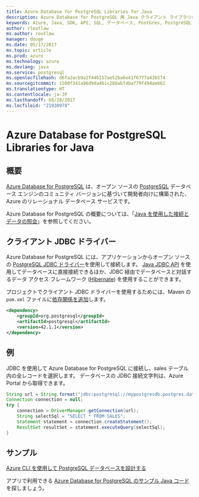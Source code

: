```yaml
---
title: Azure Database for PostgreSQL Libraries for Java
description: Azure Database for PostgreSQL 用 Java クライアント ライブラリのリファレンス ドキュメント
keywords: Azure, Java, SDK, API, SQL, データベース, PostGres, PostgreSQL
author: rloutlaw
ms.author: routlaw
manager: douge
ms.date: 05/17/2017
ms.topic: article
ms.prod: azure
ms.technology: azure
ms.devlang: java
ms.service: postgresql
ms.openlocfilehash: d6fa2acb9a2f44b157ae52ba6e41f6777a43b574
ms.sourcegitcommit: 1500f341a96d9da461c288abf4baf79f494ae662
ms.translationtype: HT
ms.contentlocale: ja-JP
ms.lasthandoff: 08/28/2017
ms.locfileid: "21930978"
---
```

# <a name="azure-database-for-postgresql-libraries-for-java"></a>Azure Database for PostgreSQL Libraries for Java

## <a name="overview"></a>概要

[Azure Database for PostgreSQL](/azure/sql-database/sql-database-technical-overview) は、オープン ソースの [PostgreSQL](https://www.postgresql.org/) データベース エンジンのコミュニティ バージョンに基づいて開発者向けに構築された、Azure のリレーショナル データベース サービスです。

Azure Database for PostgreSQL の概要については、「[Java を使用した接続とデータの照会](/azure/postgresql/connect-java)」を参照してください。

## <a name="client-jdbc-driver"></a>クライアント JDBC ドライバー

Azure Database for PostgreSQL には、アプリケーションからオープン ソースの [PostgreSQL JDBC ドライバー](https://jdbc.postgresql.org/)を使用して接続します。 [Java JDBC API](https://docs.oracle.com/javase/8/docs/technotes/guides/jdbc/) を使用してデータベースに直接接続できるほか、JDBC 経由でデータベースと対話するデータ アクセス フレームワーク ([Hibernate](http://hibernate.org/)) を使用することができます。

プロジェクトでクライアント JDBC ドライバーを使用するためには、Maven の `pom.xml` ファイルに[依存関係を追加](https://maven.apache.org/guides/getting-started/index.html#How_do_I_use_external_dependencies)します。  

```XML
<dependency>
    <groupId>org.postgresql</groupId>
    <artifactId>postgresql</artifactId>
    <version>42.1.1</version>
</dependency>
```   

## <a name="example"></a>例

JDBC を使用して Azure Database for PostgreSQL に接続し、sales テーブル内の全レコードを選択します。 データベースの JDBC 接続文字列は、Azure Portal から取得できます。

```java
String url = String.format("jdbc:postgresql://mypostgresdb.postgres.database.azure.com:5432/mydb?user=frank@mypostgresdb&password=AbCdEfGhIjK&ssl=true");
Connection connection = null;
try {
    connection = DriverManager.getConnection(url);
    String selectSql = "SELECT * FROM SALES";
    Statement statement = connection.createStatement();
    ResultSet resultSet = statement.executeQuery(selectSql);
}
```

## <a name="samples"></a>サンプル

[Azure CLI を使用して PostgreSQL データベースを設計する](https://docs.microsoft.com/azure/postgresql/tutorial-design-database-using-azure-cli) 

アプリで利用できる [Azure Database for PostgreSQL のサンプル Java コード](https://azure.microsoft.com/resources/samples/?platform=java&term=postgres)を探しましょう。
